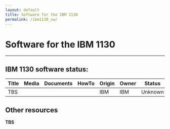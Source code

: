 ```yaml
---
layout: default
title: Software for the IBM 1130
permalink: /ibm1130_sw/
---
```


# Software for the IBM 1130

---

## IBM 1130 software status:

| Title   | Media                                                | Documents | HowTo | Origin | Owner | Status                                |
| ------- | ---------------------------------------------------- | --------- | ----- | ------ | ----- | ------------------------------------- |
| TBS |     |           |       | IBM    | IBM   | Unknown |

## Other resources

**TBS**
